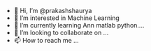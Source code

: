 - 👋 Hi, I’m @prakashshaurya
- 👀 I’m interested in Machine Learning 
- 🌱 I’m currently learning Ann matlab python....
- 💞️ I’m looking to collaborate on ...
- 📫 How to reach me ...

<!---
prakashshaurya/prakashshaurya is a ✨ special ✨ repository because its `README.md` (this file) appears on your GitHub profile.
You can click the Preview link to take a look at your changes.
--->
